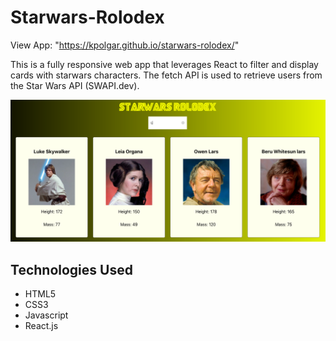 # Starwars-Rolodex

View App:
"https://kpolgar.github.io/starwars-rolodex/"

This is a fully responsive web app that leverages React to filter and display cards with starwars characters. The fetch API is used to retrieve users from the Star Wars API (SWAPI.dev).
 
![picture of the app](https://github.com/kpolgar/starwars-rolodex/blob/gh-pages/starwars-rolodex.png)

## Technologies Used
* HTML5
* CSS3
* Javascript
* React.js
